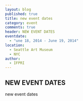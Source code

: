 ```yaml
---
layout: blog
published: true
title: new event dates
category: event
comments: true
header: NEW EVENT DATES
eventdate: 
  - "une 18, 2014 - June 19, 2014"
location: 
  - Seattle Art Museum
  - NYC
author: 
  - IFPRI
---
```


## NEW EVENT DATES

new event dates
